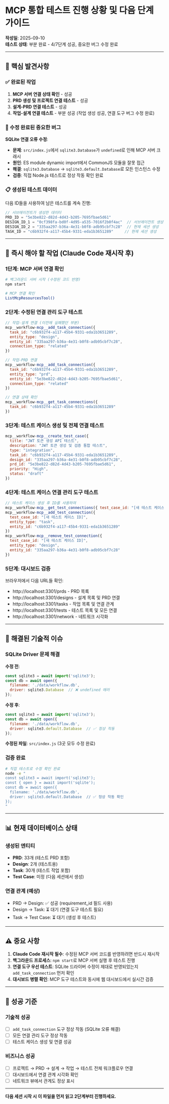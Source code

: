 # MCP 통합 테스트 진행 상황 및 다음 단계 가이드

**작성일**: 2025-09-10  
**테스트 상태**: 부분 완료 - 4/7단계 성공, 중요한 버그 수정 완료

---

## 🎯 핵심 발견사항

### ✅ 완료된 작업
1. **MCP 서버 연결 상태 확인** - 성공
2. **PRD 생성 및 프로젝트 연결 테스트** - 성공  
3. **설계-PRD 연결 테스트** - 성공
4. **작업-설계 연결 테스트** - 부분 성공 (작업 생성 성공, 연결 도구 버그 수정 완료)

### 🔧 수정 완료된 중요한 버그
**SQLite 연결 오류 수정**:
- **문제**: `src/index.js`에서 `sqlite3.Database`가 `undefined`로 인해 MCP 서버 크래시
- **원인**: ES module dynamic import에서 CommonJS 모듈을 잘못 접근
- **해결**: `sqlite3.Database` → `sqlite3.default.Database`로 모든 인스턴스 수정
- **검증**: 직접 Node.js 테스트로 정상 작동 확인 완료

### 📋 생성된 테스트 데이터
다음 ID들을 사용하여 남은 테스트를 계속 진행:

```javascript
// 서브에이전트가 생성한 데이터
PRD_ID = "5e3be822-d82d-4d43-b205-7695fbae5d61"
DESIGN_ID_1 = "0cf398fa-bd0f-4d95-a535-7016f2b0f4ac"  // 서브에이전트 생성
DESIGN_ID_2 = "335aa297-b36a-4e31-b0f8-adb95cbf7c28"  // 현재 세션 생성
TASK_ID = "c6b932f4-a117-45b4-9331-eda1b3651289"     // 현재 세션 생성
```

---

## 🚨 즉시 해야 할 작업 (Claude Code 재시작 후)

### 1단계: MCP 서버 연결 확인
```bash
# 백그라운드 서버 시작 (수정된 코드 반영)
npm start

# MCP 연결 확인
ListMcpResourcesTool()
```

### 2단계: 수정된 연결 관리 도구 테스트
```javascript
// 작업-설계 연결 (이전에 실패했던 부분)
mcp__workflow-mcp__add_task_connection({
  task_id: "c6b932f4-a117-45b4-9331-eda1b3651289",
  entity_type: "design", 
  entity_id: "335aa297-b36a-4e31-b0f8-adb95cbf7c28",
  connection_type: "related"
})

// 작업-PRD 연결
mcp__workflow-mcp__add_task_connection({
  task_id: "c6b932f4-a117-45b4-9331-eda1b3651289",
  entity_type: "prd",
  entity_id: "5e3be822-d82d-4d43-b205-7695fbae5d61", 
  connection_type: "related"
})

// 연결 상태 확인
mcp__workflow-mcp__get_task_connections({
  task_id: "c6b932f4-a117-45b4-9331-eda1b3651289"
})
```

### 3단계: 테스트 케이스 생성 및 전체 연결 테스트
```javascript
mcp__workflow-mcp__create_test_case({
  title: "JWT 토큰 생성 API 테스트",
  description: "JWT 토큰 생성 및 검증 통합 테스트",
  type: "integration",
  task_id: "c6b932f4-a117-45b4-9331-eda1b3651289",
  design_id: "335aa297-b36a-4e31-b0f8-adb95cbf7c28",
  prd_id: "5e3be822-d82d-4d43-b205-7695fbae5d61",
  priority: "High",
  status: "draft"
})
```

### 4단계: 테스트 케이스 연결 관리 도구 테스트
```javascript
// 테스트 케이스 생성 후 ID를 사용하여
mcp__workflow-mcp__get_test_connections({ test_case_id: "[새 테스트 케이스 ID]" })
mcp__workflow-mcp__add_test_connection({
  test_case_id: "[새 테스트 케이스 ID]",
  entity_type: "task",
  entity_id: "c6b932f4-a117-45b4-9331-eda1b3651289"
})
mcp__workflow-mcp__remove_test_connection({
  test_case_id: "[새 테스트 케이스 ID]", 
  entity_type: "design",
  entity_id: "335aa297-b36a-4e31-b0f8-adb95cbf7c28"
})
```

### 5단계: 대시보드 검증
브라우저에서 다음 URL들 확인:
- http://localhost:3301/prds - PRD 목록
- http://localhost:3301/designs - 설계 목록 및 PRD 연결
- http://localhost:3301/tasks - 작업 목록 및 연결 관계
- http://localhost:3301/tests - 테스트 목록 및 모든 연결
- http://localhost:3301/network - 네트워크 시각화

---

## 🐛 해결된 기술적 이슈

### SQLite Driver 문제 해결
**수정 전**:
```javascript
const sqlite3 = await import('sqlite3');
const db = await open({
  filename: './data/workflow.db',
  driver: sqlite3.Database  // ❌ undefined 에러
});
```

**수정 후**:
```javascript  
const sqlite3 = await import('sqlite3');
const db = await open({
  filename: './data/workflow.db', 
  driver: sqlite3.default.Database  // ✅ 정상 작동
});
```

**수정된 파일**: `src/index.js` (3곳 모두 수정 완료)

### 검증 완료
```bash
# 직접 테스트로 수정 확인 완료
node -e "
const sqlite3 = await import('sqlite3');
const { open } = await import('sqlite');
const db = await open({
  filename: './data/workflow.db',
  driver: sqlite3.default.Database  // ✅ 정상 작동 확인
});
"
```

---

## 📊 현재 데이터베이스 상태

### 생성된 엔티티
- **PRD**: 33개 (테스트 PRD 포함)
- **Design**: 2개 (테스트용)
- **Task**: 30개 (테스트 작업 포함)  
- **Test Case**: 미정 (다음 세션에서 생성)

### 연결 관계 (예상)
- PRD → Design: ✅ 성공 (requirement_id 필드 사용)
- Design → Task: ⏳ 대기 (연결 도구 테스트 필요)
- Task → Test Case: ⏳ 대기 (생성 후 테스트)

---

## ⚠️ 중요 사항

1. **Claude Code 재시작 필수**: 수정된 MCP 서버 코드를 반영하려면 반드시 재시작
2. **백그라운드 프로세스**: `npm start`로 MCP 서버 실행 후 테스트 진행
3. **연결 도구 우선 테스트**: SQLite 드라이버 수정이 제대로 반영되었는지 `add_task_connection` 먼저 확인
4. **대시보드 병렬 확인**: MCP 도구 테스트와 동시에 웹 대시보드에서 실시간 검증

---

## 🎯 성공 기준

### 기술적 성공
- [ ] `add_task_connection` 도구 정상 작동 (SQLite 오류 해결)
- [ ] 모든 연결 관리 도구 정상 작동
- [ ] 테스트 케이스 생성 및 연결 성공

### 비즈니스 성공  
- [ ] 프로젝트 → PRD → 설계 → 작업 → 테스트 전체 워크플로우 연결
- [ ] 대시보드에서 연결 관계 시각화 확인
- [ ] 네트워크 뷰에서 관계도 정상 표시

---

**다음 세션 시작 시 이 파일을 먼저 읽고 2단계부터 진행하세요.**